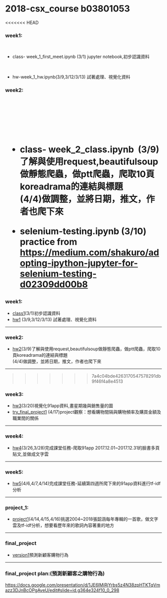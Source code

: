 # 2018-csx_course b03801053
<<<<<<< HEAD
###  week1: 
          <ul>
          <li><p>class- week_1_first_meet.ipynb (3/1) jupyter notebook,初步認識資料</p></li>
          <li><p>hw-week_1_hw.ipynb(3/9,3/12/3/13) 試著處理、視覺化資料</p></li>
          </ul>
###  week2:
          <ul>
          <li><p>class- week_2_class.ipynb  (3/9)了解與使用request,beautifulsoup做靜態爬蟲，做ptt爬蟲，爬取10頁koreadrama的連結與標題       
          (4/4)做調整，並將日期，推文，作者也爬下來</p></li>
          <li>
          selenium-testing.ipynb (3/10)
          practice from https://medium.com/shakuro/adopting-ipython-jupyter-for-selenium-testing-d02309dd00b8</li>
          </ul>
=======

###  week1:    
* <a href="https://github.com/janeru/b3801053csx/blob/master/week_1/week_1_first_meet.ipynb">class1</a>(3/1)初步認識資料
* <a href="https://github.com/janeru/b3801053csx/blob/master/week_1/week_1_hw.ipynb">hw1</a>
               (3/9,3/12/3/13) 試著處理、視覺化資料  
----
###  week2:       
* <a href="https://github.com/janeru/b3801053csx/blob/master/week_2/ptt%E7%88%AC%E8%9F%B2koreadrama%E7%9A%84%E9%80%A3%E7%B5%90%E8%88%87%E6%A8%99%E9%A1%8C.ipynb">hw2</a>(3/9)了解與使用request,beautifulsoup做靜態爬蟲，做ptt爬蟲，爬取10頁koreadrama的連結與標題       
          (4/4)做調整，並將日期，推文，作者也爬下來
----
>>>>>>> 7a4c04bde4263170547578291db9f46f4a8e4513
###  week3:
* <a href="https://github.com/janeru/b3801053csx/blob/master/week_3/week3_hw_3.ipynb">hw3</a>(3/20)視覺化91app資料,畫星期幾與銷售量的圖
* <a href="https://github.com/janeru/b3801053csx/blob/master/week_3/classifi.ipynb">try_final_project1</a> 
(4/17)project觀察：想看購物間隔與購物頻率及購買金額及職業間的關係
----
###  week4:               
* <a href="https://github.com/janeru/b3801053csx/blob/master/week_4/week_4_class.ipynb">hw4</a>(3/26,3/28)完成課堂任務-爬取91app 2017.12.01~2017.12.31的臉書多頁貼文,並做成文字雲
----
###  week5:
* <a href="https://github.com/janeru/b3801053csx/blob/master/week_5/hw_5.ipynb">hw5</a>(4/6,4/7,4/14)完成課堂任務-延續第四週所爬下來的91app資料進行tf-idf分析
----
###  project_1: 
* <a href="https://github.com/janeru/b3801053csx/blob/master/project_1/project_1.ipynb">project1</a>(4/14,4/15,4/16)挑選2004~2018張韶涵每年專輯的一首歌，做文字雲及tf-idf分析，想要看歷年來的歌詞內容著重的地方
----
### final_project
* <a href="https://docs.google.com/presentation/d/1JE6IMiRjYrbs5z4N38zpHTKTqVmazz3DJnBcOPgAveU/edit">version1</a>預測新顧客購物行為
----
         
### final_project plan:(預測新顧客之購物行為)
https://docs.google.com/presentation/d/1JE6IMiRjYrbs5z4N38zpHTKTqVmazz3DJnBcOPgAveU/edit#slide=id.g364e324f10_0_298
         
